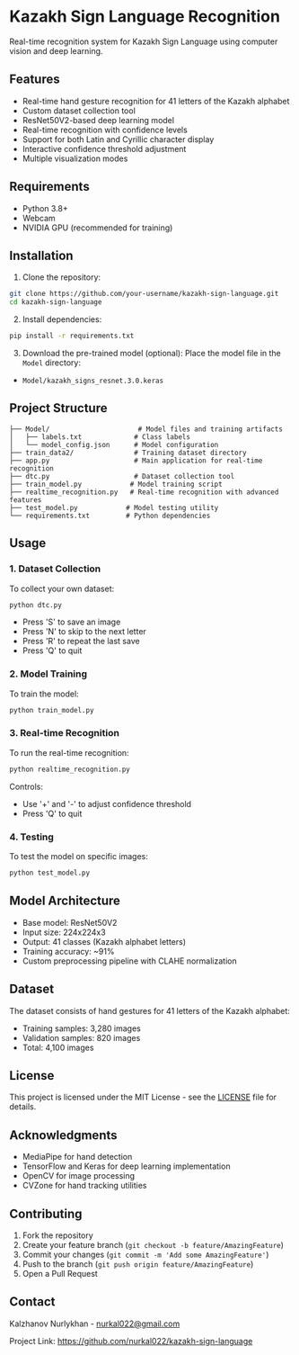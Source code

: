 # Kazakh Sign Language Recognition

Real-time recognition system for Kazakh Sign Language using computer vision and deep learning.

## Features

- Real-time hand gesture recognition for 41 letters of the Kazakh alphabet
- Custom dataset collection tool
- ResNet50V2-based deep learning model
- Real-time recognition with confidence levels
- Support for both Latin and Cyrillic character display
- Interactive confidence threshold adjustment
- Multiple visualization modes

## Requirements

- Python 3.8+
- Webcam
- NVIDIA GPU (recommended for training)

## Installation

1. Clone the repository:
```bash
git clone https://github.com/your-username/kazakh-sign-language.git
cd kazakh-sign-language
```

2. Install dependencies:
```bash
pip install -r requirements.txt
```

3. Download the pre-trained model (optional):
Place the model file in the `Model` directory:
- `Model/kazakh_signs_resnet.3.0.keras`

## Project Structure

```
├── Model/                      # Model files and training artifacts
│   ├── labels.txt             # Class labels
│   └── model_config.json      # Model configuration
├── train_data2/               # Training dataset directory
├── app.py                     # Main application for real-time recognition
├── dtc.py                     # Dataset collection tool
├── train_model.py            # Model training script
├── realtime_recognition.py   # Real-time recognition with advanced features
├── test_model.py            # Model testing utility
└── requirements.txt         # Python dependencies
```

## Usage

### 1. Dataset Collection

To collect your own dataset:
```bash
python dtc.py
```
- Press 'S' to save an image
- Press 'N' to skip to the next letter
- Press 'R' to repeat the last save
- Press 'Q' to quit

### 2. Model Training

To train the model:
```bash
python train_model.py
```

### 3. Real-time Recognition

To run the real-time recognition:
```bash
python realtime_recognition.py
```

Controls:
- Use '+' and '-' to adjust confidence threshold
- Press 'Q' to quit

### 4. Testing

To test the model on specific images:
```bash
python test_model.py
```

## Model Architecture

- Base model: ResNet50V2
- Input size: 224x224x3
- Output: 41 classes (Kazakh alphabet letters)
- Training accuracy: ~91%
- Custom preprocessing pipeline with CLAHE normalization

## Dataset

The dataset consists of hand gestures for 41 letters of the Kazakh alphabet:
- Training samples: 3,280 images
- Validation samples: 820 images
- Total: 4,100 images

## License

This project is licensed under the MIT License - see the [LICENSE](LICENSE) file for details.

## Acknowledgments

- MediaPipe for hand detection
- TensorFlow and Keras for deep learning implementation
- OpenCV for image processing
- CVZone for hand tracking utilities

## Contributing

1. Fork the repository
2. Create your feature branch (`git checkout -b feature/AmazingFeature`)
3. Commit your changes (`git commit -m 'Add some AmazingFeature'`)
4. Push to the branch (`git push origin feature/AmazingFeature`)
5. Open a Pull Request

## Contact

Kalzhanov Nurlykhan - nurkal022@gmail.com

Project Link: https://github.com/nurkal022/kazakh-sign-language 